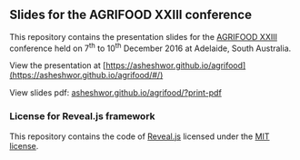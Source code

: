 ## Slides for the AGRIFOOD XXIII conference

This repository contains the presentation slides for the [AGRIFOOD XXIII](https://www.adelaide.edu.au/global-food/agrifood/) conference held on 7<sup>th</sup> to 10<sup>th</sup> December 2016 at Adelaide, South Australia.

View the presentation at [https://asheshwor.github.io/agrifood](https://asheshwor.github.io/agrifood/#/)

View slides pdf: [asheshwor.github.io/agrifood/?print-pdf](https://asheshwor.github.io/agrifood/?print-pdf)

### License for Reveal.js framework

This repository contains the code of [Reveal.js](https://github.com/hakimel/reveal.js) licensed under the [MIT license](https://github.com/asheshwor/agrifood/blob/master/LICENSE).
